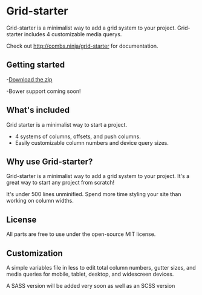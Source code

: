 # Grid-starter
Grid-starter is a minimalist way to add a grid system to your project.
Grid-starter includes 4 customizable media querys.

Check out <http://combs.ninja/grid-starter> for documentation.


## Getting started

-[Download the zip](https://github.com/MichaelCombs28/grid-starter/archive/master.zip)

-Bower support coming soon!


## What's included

Grid starter is a minimalist way to start a project.
- 4 systems of columns, offsets, and push columns.
- Easily customizable column numbers and device query sizes.


## Why use Grid-starter?

Grid-starter is a minimalist way to add a grid system to your project. It's a great way to start any project from scratch!

It's under 500 lines unminified.
Spend more time styling your site than working on column widths.


## License
All parts are free to use under the open-source MIT license.


## Customization
A simple variables file in less to edit total column numbers, gutter sizes, and media queries for mobile, tablet, desktop, and widescreen devices.

A SASS version will be added very soon as well as an SCSS version
